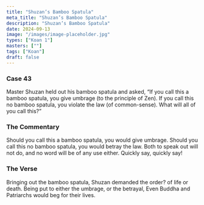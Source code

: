```yaml
---
title: "Shuzan’s Bamboo Spatula"
meta_title: "Shuzan’s Bamboo Spatula"
description: "Shuzan’s Bamboo Spatula"
date: 2024-09-13
image: "/images/image-placeholder.jpg"
types: ["Koan 1"]
masters: [""]
tags: ["Koan"]
draft: false
---
```


### Case 43
Master Shuzan held out his bamboo spatula and asked, “If you call this a bamboo spatula, you give umbrage (to the principle of Zen). If you call this no bamboo spatula, you violate the law (of common-sense). What will all of you call this?”

### The Commentary
Should you call this a bamboo spatula, you would give umbrage. Should you call this no bamboo spatula, you would betray the law. Both to speak out will not do, and no word will be of any use either. Quickly say, quickly say!

### The Verse
Bringing out the bamboo spatula,
Shuzan demanded the order? of life or death. Being put to either the umbrage, or the betrayal,
Even Buddha and Patriarchs would beg for their lives.
